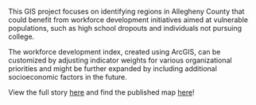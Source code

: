 This GIS project focuses on identifying regions in Allegheny County that could benefit from workforce development initiatives aimed at vulnerable populations, such as high school dropouts and individuals not pursuing college. 

The workforce development index, created using ArcGIS, can be customized by adjusting indicator weights for various organizational priorities and might be further expanded by including additional socioeconomic factors in the future.

View the full story [here](https://storymaps.arcgis.com/stories/735f69f9c3e844a2aa7a4a867c01ce8b) and find the published map [here](https://carnegiemellon.maps.arcgis.com/apps/mapviewer/index.html?webmap=b670fc55f5f7443abb1dab509175c931)!
